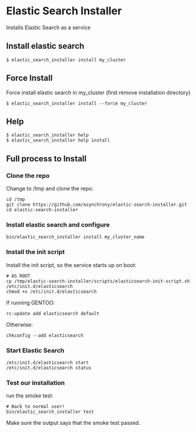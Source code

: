 Elastic Search Installer
========================

Installs Elastic Search as a service

Install elastic search
----------------------

    $ elastic_search_installer install my_cluster

Force Install
-------------

Force install elastic search in my_cluster (first remove installation directory)

    $ elastic_search_installer install --force my_cluster

Help
----

    $ elastic_search_installer help
    $ elastic_search_installer help install

Full process to Install
-----------------------

### Clone the repo

Change to /tmp and clone the repo:

    cd /tmp
    git clone https://github.com/asynchrony/elastic-search-installer.git
    cd elastic-search-installer

### Install elastic search and configure

    bin/elastic_search_installer install my_cluster_name

### Install the init script

Install the init script, so the service starts up on boot:

    # AS ROOT
    cp /tmp/elastic-search-installer/scripts/elasticsearch-init-script.sh /etc/init.d/elasticsearch
    chmod +x /etc/init.d/elasticsearch

If running GENTOO:

    rc-update add elasticsearch default

Otherwise:

    chkconfig --add elasticsearch

### Start Elastic Search

    /etc/init.d/elasticsearch start
    /etc/init.d/elasticsearch status

### Test our installation

run the smoke test:

    # Back to normal user!
    bin/elastic_search_installer test

Make sure the output says that the smoke test passed.

